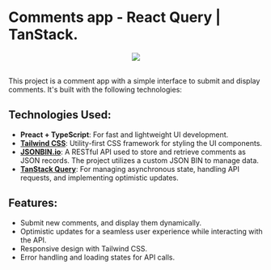 # Comments app - React Query | TanStack.

<div align='center' display='flex' flex-direction='row' width='100%'>
<img src='./public/show_gif.gif'>
</div>

<br>This project is a comment app with a simple interface to submit and display comments. It's built with the following technologies:

## Technologies Used:

- **Preact + TypeScript**: For fast and lightweight UI development.
- **[Tailwind CSS](https://tailwindcss.com/)**: Utility-first CSS framework for styling the UI components.
- **[JSONBIN.io](https://jsonbin.io/api-reference)**: A RESTful API used to store and retrieve comments as JSON records. The project utilizes a custom JSON BIN to manage data.
- **[TanStack Query](https://tanstack.com/query/latest)**: For managing asynchronous state, handling API requests, and implementing optimistic updates.

## Features:

- Submit new comments, and display them dynamically.
- Optimistic updates for a seamless user experience while interacting with the API.
- Responsive design with Tailwind CSS.
- Error handling and loading states for API calls.
